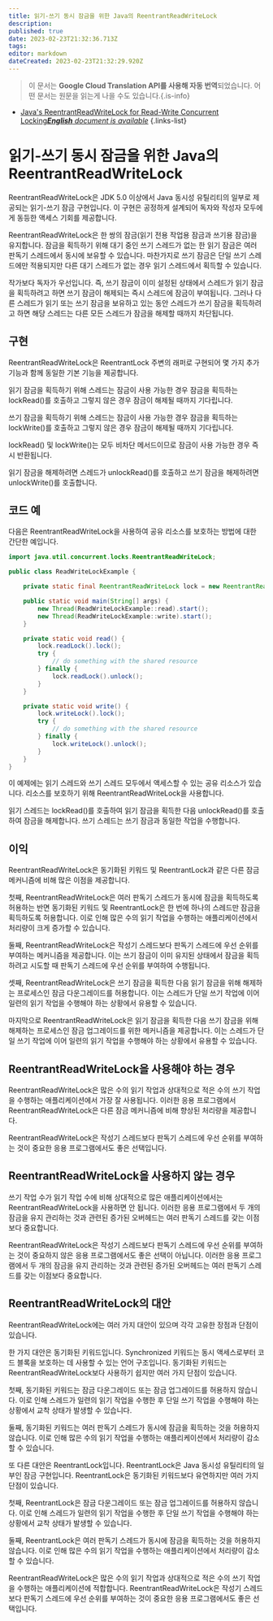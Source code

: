 ```yaml
---
title: 읽기-쓰기 동시 잠금을 위한 Java의 ReentrantReadWriteLock
description: 
published: true
date: 2023-02-23T21:32:36.713Z
tags: 
editor: markdown
dateCreated: 2023-02-23T21:32:29.920Z
---
```


> 이 문서는 **Google Cloud Translation API를 사용해 자동 번역**되었습니다.
어떤 문서는 원문을 읽는게 나을 수도 있습니다.{.is-info}



- [Java's ReentrantReadWriteLock for Read-Write Concurrent Locking***English** document is available*](/en/Knowledge-base/Java/java-s-reentrantreadwritelock-for-read-write-concurrent-locking)
{.links-list}


# 읽기-쓰기 동시 잠금을 위한 Java의 ReentrantReadWriteLock

ReentrantReadWriteLock은 JDK 5.0 이상에서 Java 동시성 유틸리티의 일부로 제공되는 읽기-쓰기 잠금 구현입니다. 이 구현은 공정하게 설계되어 독자와 작성자 모두에게 동등한 액세스 기회를 제공합니다.

ReentrantReadWriteLock은 한 쌍의 잠금(읽기 전용 작업용 잠금과 쓰기용 잠금)을 유지합니다. 잠금을 획득하기 위해 대기 중인 쓰기 스레드가 없는 한 읽기 잠금은 여러 판독기 스레드에서 동시에 보유할 수 있습니다. 마찬가지로 쓰기 잠금은 단일 쓰기 스레드에만 적용되지만 다른 대기 스레드가 없는 경우 읽기 스레드에서 획득할 수 있습니다.

작가보다 독자가 우선입니다. 즉, 쓰기 잠금이 이미 설정된 상태에서 스레드가 읽기 잠금을 획득하려고 하면 쓰기 잠금이 해제되는 즉시 스레드에 잠금이 부여됩니다. 그러나 다른 스레드가 읽기 또는 쓰기 잠금을 보유하고 있는 동안 스레드가 쓰기 잠금을 획득하려고 하면 해당 스레드는 다른 모든 스레드가 잠금을 해제할 때까지 차단됩니다.

## 구현

ReentrantReadWriteLock은 ReentrantLock 주변의 래퍼로 구현되어 몇 가지 추가 기능과 함께 동일한 기본 기능을 제공합니다.

읽기 잠금을 획득하기 위해 스레드는 잠금이 사용 가능한 경우 잠금을 획득하는 lockRead()를 호출하고 그렇지 않은 경우 잠금이 해제될 때까지 기다립니다.

쓰기 잠금을 획득하기 위해 스레드는 잠금이 사용 가능한 경우 잠금을 획득하는 lockWrite()를 호출하고 그렇지 않은 경우 잠금이 해제될 때까지 기다립니다.

lockRead() 및 lockWrite()는 모두 비차단 메서드이므로 잠금이 사용 가능한 경우 즉시 반환됩니다.

읽기 잠금을 해제하려면 스레드가 unlockRead()를 호출하고 쓰기 잠금을 해제하려면 unlockWrite()를 호출합니다.

## 코드 예

다음은 ReentrantReadWriteLock을 사용하여 공유 리소스를 보호하는 방법에 대한 간단한 예입니다.

```java
import java.util.concurrent.locks.ReentrantReadWriteLock;

public class ReadWriteLockExample {

    private static final ReentrantReadWriteLock lock = new ReentrantReadWriteLock();

    public static void main(String[] args) {
        new Thread(ReadWriteLockExample::read).start();
        new Thread(ReadWriteLockExample::write).start();
    }

    private static void read() {
        lock.readLock().lock();
        try {
            // do something with the shared resource
        } finally {
            lock.readLock().unlock();
        }
    }

    private static void write() {
        lock.writeLock().lock();
        try {
            // do something with the shared resource
        } finally {
            lock.writeLock().unlock();
        }
    }
}
```

이 예제에는 읽기 스레드와 쓰기 스레드 모두에서 액세스할 수 있는 공유 리소스가 있습니다. 리소스를 보호하기 위해 ReentrantReadWriteLock을 사용합니다.

읽기 스레드는 lockRead()를 호출하여 읽기 잠금을 획득한 다음 unlockRead()를 호출하여 잠금을 해제합니다. 쓰기 스레드는 쓰기 잠금과 동일한 작업을 수행합니다.

## 이익

ReentrantReadWriteLock은 동기화된 키워드 및 ReentrantLock과 같은 다른 잠금 메커니즘에 비해 많은 이점을 제공합니다.

첫째, ReentrantReadWriteLock은 여러 판독기 스레드가 동시에 잠금을 획득하도록 허용하는 반면 동기화된 키워드 및 ReentrantLock은 한 번에 하나의 스레드만 잠금을 획득하도록 허용합니다. 이로 인해 많은 수의 읽기 작업을 수행하는 애플리케이션에서 처리량이 크게 증가할 수 있습니다.

둘째, ReentrantReadWriteLock은 작성기 스레드보다 판독기 스레드에 우선 순위를 부여하는 메커니즘을 제공합니다. 이는 쓰기 잠금이 이미 유지된 상태에서 잠금을 획득하려고 시도할 때 판독기 스레드에 우선 순위를 부여하여 수행됩니다.

셋째, ReentrantReadWriteLock은 쓰기 잠금을 획득한 다음 읽기 잠금을 위해 해제하는 프로세스인 잠금 다운그레이드를 허용합니다. 이는 스레드가 단일 쓰기 작업에 이어 일련의 읽기 작업을 수행해야 하는 상황에서 유용할 수 있습니다.

마지막으로 ReentrantReadWriteLock은 읽기 잠금을 획득한 다음 쓰기 잠금을 위해 해제하는 프로세스인 잠금 업그레이드를 위한 메커니즘을 제공합니다. 이는 스레드가 단일 쓰기 작업에 이어 일련의 읽기 작업을 수행해야 하는 상황에서 유용할 수 있습니다.

## ReentrantReadWriteLock을 사용해야 하는 경우

ReentrantReadWriteLock은 많은 수의 읽기 작업과 상대적으로 적은 수의 쓰기 작업을 수행하는 애플리케이션에서 가장 잘 사용됩니다. 이러한 응용 프로그램에서 ReentrantReadWriteLock은 다른 잠금 메커니즘에 비해 향상된 처리량을 제공합니다.

ReentrantReadWriteLock은 작성기 스레드보다 판독기 스레드에 우선 순위를 부여하는 것이 중요한 응용 프로그램에서도 좋은 선택입니다.

## ReentrantReadWriteLock을 사용하지 않는 경우

쓰기 작업 수가 읽기 작업 수에 비해 상대적으로 많은 애플리케이션에서는 ReentrantReadWriteLock을 사용하면 안 됩니다. 이러한 응용 프로그램에서 두 개의 잠금을 유지 관리하는 것과 관련된 증가된 오버헤드는 여러 판독기 스레드를 갖는 이점보다 중요합니다.

ReentrantReadWriteLock은 작성기 스레드보다 판독기 스레드에 우선 순위를 부여하는 것이 중요하지 않은 응용 프로그램에서도 좋은 선택이 아닙니다. 이러한 응용 프로그램에서 두 개의 잠금을 유지 관리하는 것과 관련된 증가된 오버헤드는 여러 판독기 스레드를 갖는 이점보다 중요합니다.

## ReentrantReadWriteLock의 대안

ReentrantReadWriteLock에는 여러 가지 대안이 있으며 각각 고유한 장점과 단점이 있습니다.

한 가지 대안은 동기화된 키워드입니다. Synchronized 키워드는 동시 액세스로부터 코드 블록을 보호하는 데 사용할 수 있는 언어 구조입니다. 동기화된 키워드는 ReentrantReadWriteLock보다 사용하기 쉽지만 여러 가지 단점이 있습니다.

첫째, 동기화된 키워드는 잠금 다운그레이드 또는 잠금 업그레이드를 허용하지 않습니다. 이로 인해 스레드가 일련의 읽기 작업을 수행한 후 단일 쓰기 작업을 수행해야 하는 상황에서 교착 상태가 발생할 수 있습니다.

둘째, 동기화된 키워드는 여러 판독기 스레드가 동시에 잠금을 획득하는 것을 허용하지 않습니다. 이로 인해 많은 수의 읽기 작업을 수행하는 애플리케이션에서 처리량이 감소할 수 있습니다.

또 다른 대안은 ReentrantLock입니다. ReentrantLock은 Java 동시성 유틸리티의 일부인 잠금 구현입니다. ReentrantLock은 동기화된 키워드보다 유연하지만 여러 가지 단점이 있습니다.

첫째, ReentrantLock은 잠금 다운그레이드 또는 잠금 업그레이드를 허용하지 않습니다. 이로 인해 스레드가 일련의 읽기 작업을 수행한 후 단일 쓰기 작업을 수행해야 하는 상황에서 교착 상태가 발생할 수 있습니다.

둘째, ReentrantLock은 여러 판독기 스레드가 동시에 잠금을 획득하는 것을 허용하지 않습니다. 이로 인해 많은 수의 읽기 작업을 수행하는 애플리케이션에서 처리량이 감소할 수 있습니다.

ReentrantReadWriteLock은 많은 수의 읽기 작업과 상대적으로 적은 수의 쓰기 작업을 수행하는 애플리케이션에 적합합니다. ReentrantReadWriteLock은 작성기 스레드보다 판독기 스레드에 우선 순위를 부여하는 것이 중요한 응용 프로그램에서도 좋은 선택입니다.